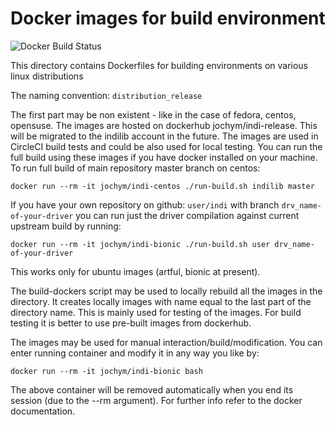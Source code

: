 Docker images for build environment
===================
![Docker Build Status](https://img.shields.io/docker/build/jochym/indi-docker.svg?label=Docker+images)

This directory contains Dockerfiles for building environments on various linux distributions

The naming convention: `distribution_release` 

The first part may be non existent - like in the case of fedora, centos, opensuse.
The images are hosted on dockerhub jochym/indi-release. This will be migrated to the 
indilib account in the future.
The images are used in CircleCI build tests and could be also used for local testing.
You can run the full build using these images if you have docker installed on your machine.
To run full build of main repository master branch on centos:

	docker run --rm -it jochym/indi-centos ./run-build.sh indilib master

If you have your own repository on github: `user/indi` with branch `drv_name-of-your-driver` you 
can run just the driver compilation against current upstream build by running:

	docker run --rm -it jochym/indi-bionic ./run-build.sh user drv_name-of-your-driver

This works only for ubuntu images (artful, bionic at present).

The build-dockers script may be used to locally rebuild all the images in the directory. 
It creates locally images with name equal to the last part of the directory name. This is mainly
used for testing of the images. For build testing it is better to use pre-built images from dockerhub.

The images may be used for manual interaction/build/modification. You can enter running container and
modify it in any way you like by:

	docker run --rm -it jochym/indi-bionic bash

The above container will be removed automatically when you end its session (due to the --rm argument). 
For further info refer to the docker documentation.
